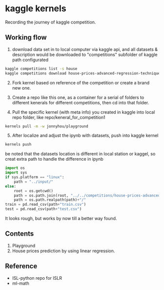 # kaggle kernels

Recording the journey of kaggle competition.

## Working flow

1. download data set in to local computer via kaggle api, and all datasets & description would be downloaded to "competitions" subfolder of kaggle path configurated 
```bash
kaggle competitions list -s house
kaggle competitions download house-prices-advanced-regression-techniques
```
2. Fork kernel based on reference of the competition or create a brand new one.

3. Create a repo  like this one, as a container for a serial of folders to  different kenerals for different competitions, then cd into that folder.

4. Pull the specific kernel (with meta info) you created in kaggle into local repo folder, like repo/keneral_for_competition1

```bash
kernels pull -m -w jonnyhou/playground
```

5. After localize and adjust the ipynb with datasets, push into kaggle kernel
```bash
kernels push
```
be noted that the datasets location is different in local station or kaggel, so creat extra path to handle the difference in ipynb
```python
import os
import sys
if sys.platform == "linux":
    path = "../input/"
else:
    root = os.getcwd()
    path = os.path.join(root, "../../competitions/house-prices-advanced-regression-techniques/")
    path = os.path.realpath(path)+"/"
train = pd.read_csv(path+"train.csv")
test = pd.read_csv(path+"test.csv")
```
It looks rough, but works by now till a better way found.

## Contents

1. Playground
2. House prices prediction by using linear regression.


## Reference

* ISL-python repo for ISLR
* ml-math

